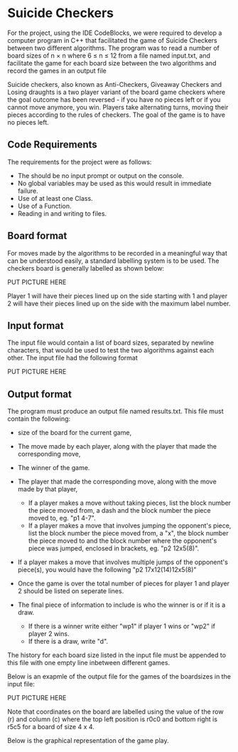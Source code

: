 <h1>Suicide Checkers</h1>
<p>For the project, using the IDE CodeBlocks, we were required to develop a computer program in C++ that facilitated the game of Suicide Checkers between two different algorithms. The program was to read a number of board sizes of n × n where 6 ≤ n ≤ 12 from a file named input.txt, and facilitate the game for each board size between the two algorithms and record the games in an output file</p>

<p>Suicide checkers, also known as Anti-Checkers, Giveaway Checkers and Losing draughts is a two player variant of the board game checkers where the goal outcome has been reversed - if you have no pieces left or if you cannot move anymore, you win. Players take alternating turns, moving their pieces according to the rules of checkers. The goal of the game is to have no pieces left.</p>

<h2>Code Requirements</h2>
<p>The requirements for the project were as follows:

- The should be no input prompt or output on the console.
-	No global variables may be used as this would result in immediate failure.
- Use of at least one Class.
- Use of a Function.
-	Reading in and writing to files.
</p>                       

<h2>Board format </h2>
<p>For moves made by the algorithms to be recorded in a meaningful way that can be understood easily, a standard labelling system is to be used. The checkers board is generally labelled as shown below:</p>

PUT PICTURE HERE

<p> Player 1 will have their pieces lined up on the side starting with 1 and player 2 will have their pieces lined up on the side with the maximum label number.</p>

<h2>Input format</h2>
<p>The input file would contain a list of board sizes, separated by newline characters, that would be used to test the two algorithms against each other. The input file had the following format</p>

PUT PICTURE HERE

<h2>Output format</h2>
<p>The program must produce an output file named results.txt. This file must contain the following:

- size of the board for the current game,
- The move made by each player, along with the player that made the corresponding move,
- The winner of the game.

- The player that made the corresponding move, along with the move made by that player,
  - If a player makes a move without taking pieces, list the block number the piece moved from, a dash and the block number the piece moved to, eg. "p1 4-7".
  - If a player makes a move that involves jumping the opponent's piece, list the block number the piece moved from, a "x", the block number the piece moved to and the block number where the opponent's piece was jumped, enclosed in brackets, eg. "p2 12x5(8)".
- If a player makes a move that involves multiple jumps of the opponent's piece(s), you would have the following "p2 17x12(14)12x5(8)"
- Once the game is over the total number of pieces for player 1 and player 2 should be listed on seperate lines.
- The final piece of information to include is who the winner is or if it is a draw.
  - If there is a winner write either "wp1" if player 1 wins or "wp2" if player 2 wins.
  - If there is a draw, write "d".

The history for each board size listed in the input file must be appended to this file with one empty line inbetween different games.

Below is an exapmle of the output file for the games of the boardsizes in the input file:
</p>

PUT PICTURE HERE
<p>Note that coordinates on the board are labelled using the value of the row (r) and column (c) where the top left position is r0c0 and bottom right is r5c5 for a board of size 4 x 4.</p>

Below is the graphical representation of the game play.
